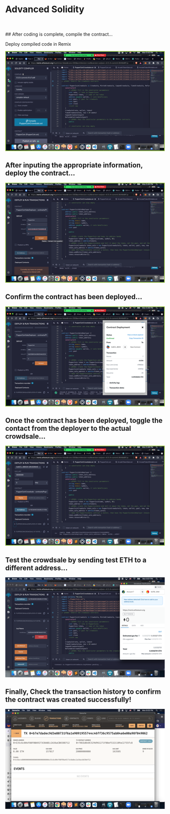 # Advanced Solidity

<br />
<br />
## After coding is complete, compile the contract...

Deploy compiled code in Remix

![krbylogo](PupperCoin/images/compiling_contract.png)


## After inputing the appropriate information, deploy the contract...


![krbylogo](PupperCoin/images/deploying_contract.png)


## Confirm the contract has been deployed...

![krbylogo](PupperCoin/images/contact_deployment.png)


## Once the contract has been deployed, toggle the contact from the deployer to the actual crowdsale...


![krbylogo](PupperCoin/images/PupperCoin_crowdsale.png)


## Test the crowdsale by sending test ETH to a different address...


![krbylogo](PupperCoin/images/sending_test_eth.png)


## Finally, Check the transaction history to confirm the contract was created successfully!

![krbylogo](PupperCoin/images/Contact_info.png)
